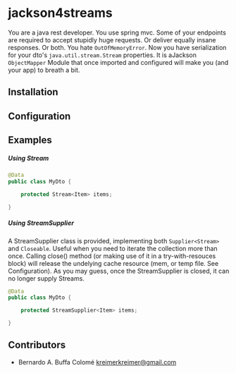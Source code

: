 # jackson4streams

You are a java rest developer.
You use spring mvc.
Some of your endpoints are required to accept stupidly huge requests.
Or deliver equally insane responses.
Or both.
You hate ```OutOfMemoryError```.
Now you have serialization for your dto's  ``` java.util.stream.Stream ``` properties.
It is aJackson ```ObjectMapper``` Module that once imported and configured will make you (and your app) to breath a bit.

## Installation

## Configuration

## Examples

##### Using Stream
```java
@Data
public class MyDto {

    protected Stream<Item> items;

}
```
##### Using StreamSupplier

A StreamSupplier class is provided, implementing both ```Supplier<Stream> ``` and ```Closeable```.
Useful when you need to iterate the collection more than once.
Calling close() method (or making use of it in a try-with-resouces block) will release the undelying cache resource (mem, or temp file. See Configuration). As you may guess, once the StreamSupplier is closed, it can no longer supply Streams.

```java
@Data
public class MyDto {

    protected StreamSupplier<Item> items;

}

```
## Contributors

- Bernardo A. Buffa Colomé <kreimerkreimer@gmail.com>
